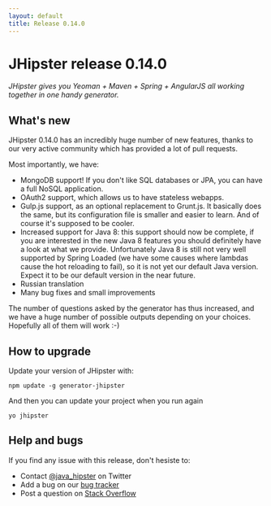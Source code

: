 ```yaml
---
layout: default
title: Release 0.14.0
---
```


JHipster release 0.14.0
==================

*JHipster gives you Yeoman + Maven + Spring + AngularJS all working together in one handy generator.*

What's new
----------

JHipster 0.14.0 has an incredibly huge number of new features, thanks to our very active community which has provided a lot of pull requests.

Most importantly, we have:

- MongoDB support! If you don't like SQL databases or JPA, you can have a full NoSQL application.
- OAuth2 support, which allows us to have stateless webapps.
- Gulp.js support, as an optional replacement to Grunt.js. It basically does the same, but its configuration file is smaller and easier to learn. And of course it's supposed to be cooler.
- Increased support for Java 8: this support should now be complete, if you are interested in the new Java 8 features you should definitely have a look at what we provide. Unfortunately Java 8 is still not very well supported by Spring Loaded (we have some causes where lambdas cause the hot reloading to fail), so it is not yet our default Java version. Expect it to be our default version in the near future.
- Russian translation
- Many bug fixes and small improvements

The number of questions asked by the generator has thus increased, and we have a huge number of possible outputs depending on your choices. Hopefully all of them will work :-)

How to upgrade
------------

Update your version of JHipster with:

```
npm update -g generator-jhipster
```

And then you can update your project when you run again

```
yo jhipster
```

Help and bugs
--------------

If you find any issue with this release, don't hesiste to:

- Contact [@java_hipster](https://twitter.com/java_hipster) on Twitter
- Add a bug on our [bug tracker](https://github.com/jhipster/generator-jhipster/issues?state=open)
- Post a question on [Stack Overflow](http://stackoverflow.com/tags/jhipster/info)
